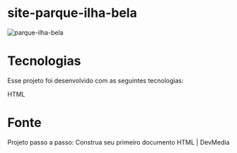 # site-parque-ilha-bela


![parque-ilha-bela](https://user-images.githubusercontent.com/113314660/208321943-5b6a3d93-0091-44e1-b280-d8a59b296a75.jpg)


# Tecnologias

Esse projeto foi desenvolvido com as seguintes tecnologias:

HTML 

# Fonte

Projeto passo a passo: Construa seu primeiro documento HTML | DevMedia




